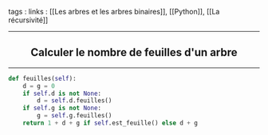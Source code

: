 tags : 
links : [[Les arbres et les arbres binaires]], [[Python]], [[La récursivité]]

****

<h2 style="text-align: center;"> Calculer le nombre de feuilles d'un arbre </h2>

****


```python
def feuilles(self):
	d = g = 0
	if self.d is not None:
		d = self.d.feuilles()
	if self.g is not None:
		g = self.g.feuilles()
	return 1 + d + g if self.est_feuille() else d + g
```
